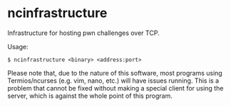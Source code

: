 # ncinfrastructure

Infrastructure for hosting pwn challenges over TCP.

Usage:
```shell
$ ncinfrastructure <binary> <address:port>
```

Please note that, due to the nature of this software, most programs using Termios/ncurses (e.g. vim, nano, etc.) will have issues running.
This is a problem that cannot be fixed without making a special client for using the server, which is against the whole point of this program.
